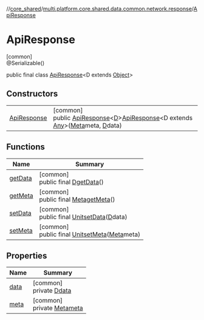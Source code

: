 //[core_shared](../../../index.md)/[multi.platform.core.shared.data.common.network.response](../index.md)/[ApiResponse](index.md)

# ApiResponse

[common]\
@Serializable()

public final class [ApiResponse](index.md)&lt;D extends [Object](https://docs.oracle.com/javase/8/docs/api/java/lang/Object.html)&gt;

## Constructors

| | |
|---|---|
| [ApiResponse](-api-response.md) | [common]<br>public [ApiResponse](index.md)&lt;[D](index.md)&gt;[ApiResponse](-api-response.md)&lt;D extends [Any](https://kotlinlang.org/api/latest/jvm/stdlib/kotlin/-any/index.html)&gt;([Meta](../../multi.platform.core.shared.domain.common.entity/-meta/index.md)meta, [D](index.md)data) |

## Functions

| Name | Summary |
|---|---|
| [getData](get-data.md) | [common]<br>public final [D](index.md)[getData](get-data.md)() |
| [getMeta](get-meta.md) | [common]<br>public final [Meta](../../multi.platform.core.shared.domain.common.entity/-meta/index.md)[getMeta](get-meta.md)() |
| [setData](set-data.md) | [common]<br>public final [Unit](https://kotlinlang.org/api/latest/jvm/stdlib/kotlin/-unit/index.html)[setData](set-data.md)([D](index.md)data) |
| [setMeta](set-meta.md) | [common]<br>public final [Unit](https://kotlinlang.org/api/latest/jvm/stdlib/kotlin/-unit/index.html)[setMeta](set-meta.md)([Meta](../../multi.platform.core.shared.domain.common.entity/-meta/index.md)meta) |

## Properties

| Name | Summary |
|---|---|
| [data](index.md#634396784%2FProperties%2F-1689394408) | [common]<br>private [D](index.md)[data](index.md#634396784%2FProperties%2F-1689394408) |
| [meta](index.md#1558398581%2FProperties%2F-1689394408) | [common]<br>private [Meta](../../multi.platform.core.shared.domain.common.entity/-meta/index.md)[meta](index.md#1558398581%2FProperties%2F-1689394408) |
